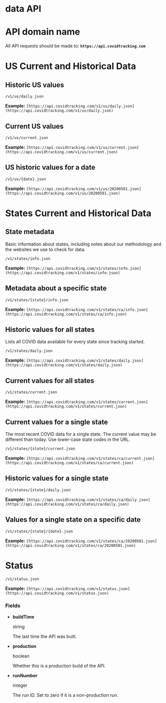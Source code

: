 # data API

# API domain name

All API requests should be made to: **`https://api.covidtracking.com`**

# US Current and Historical Data

## Historic US values

`/v1/us/daily.json`

**Example:** `[https://api.covidtracking.com/v1/us/daily.json](https://api.covidtracking.com/v1/us/daily.json)`

## Current US values

`/v1/us/current.json`

**Example:** `[https://api.covidtracking.com/v1/us/current.json](https://api.covidtracking.com/v1/us/current.json)`

## US historic values for a date

`/v1/us/{date}.json`

**Example:** `[https://api.covidtracking.com/v1/us/20200501.json](https://api.covidtracking.com/v1/us/20200501.json)`

# States Current and Historical Data

## State metadata

Basic information about states, including notes about our methodology and the websites we use to check for data.

`/v1/states/info.json`

**Example:** `[https://api.covidtracking.com/v1/states/info.json](https://api.covidtracking.com/v1/states/info.json)`

## Metadata about a specific state

`/v1/states/{state}/info.json`

**Example:** `[https://api.covidtracking.com/v1/states/ca/info.json](https://api.covidtracking.com/v1/states/ca/info.json)`

## Historic values for all states

Lists all COVID data available for every state since tracking started.

`/v1/states/daily.json`

**Example:** `[https://api.covidtracking.com/v1/states/daily.json](https://api.covidtracking.com/v1/states/daily.json)`

## Current values for all states

`/v1/states/current.json`

**Example:** `[https://api.covidtracking.com/v1/states/current.json](https://api.covidtracking.com/v1/states/current.json)`

## Current values for a single state

The most recent COVID data for a single state. The current value may be different than today. Use lower-case state codes in the URL.

`/v1/states/{state}/current.json`

**Example:** `[https://api.covidtracking.com/v1/states/ca/current.json](https://api.covidtracking.com/v1/states/ca/current.json)`

## Historic values for a single state

`/v1/states/{state}/daily.json`

**Example:** `[https://api.covidtracking.com/v1/states/ca/daily.json](https://api.covidtracking.com/v1/states/ca/daily.json)`

## Values for a single state on a specific date

`/v1/states/{state}/{date}.json`

**Example:** `[https://api.covidtracking.com/v1/states/ca/20200501.json](https://api.covidtracking.com/v1/states/ca/20200501.json)`

# Status

`/v1/status.json`

**Example:** `[https://api.covidtracking.com/v1/status.json](https://api.covidtracking.com/v1/status.json)`

### Fields

- **buildTime**

    string

    The last time the API was built.

- **production**

    boolean

    Whether this is a production build of the API.

- **runNumber**

    integer

    The run ID. Set to zero if it is a non-production run.